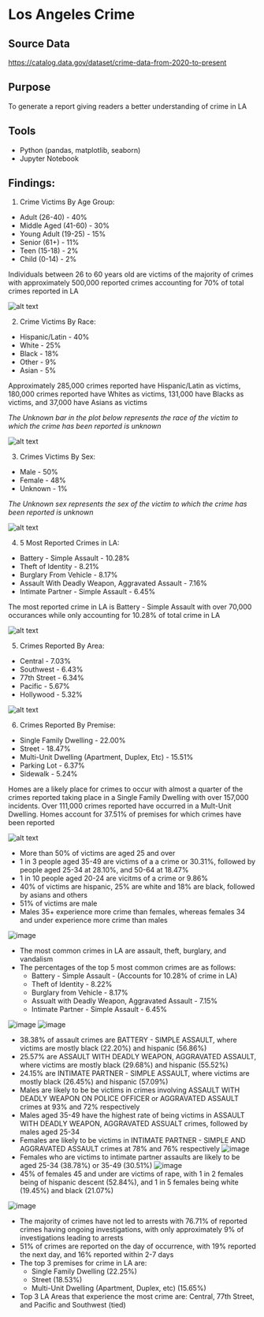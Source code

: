 # Los Angeles Crime
## Source Data
https://catalog.data.gov/dataset/crime-data-from-2020-to-present

## Purpose
To generate a report giving readers a better understanding of crime in LA

## Tools
- Python (pandas, matplotlib, seaborn)
- Jupyter Notebook

## Findings:

1. Crime Victims By Age Group:
  - Adult (26-40) - 40%
  - Middle Aged (41-60) - 30%
  - Young Adult (19-25) - 15%
  - Senior (61+) - 11%
  - Teen (15-18) - 2%
  - Child (0-14) - 2%

Individuals between 26 to 60 years old are victims of the majority of crimes with approximately 500,000 reported crimes accounting for 70% of total crimes reported in LA

![alt text](https://github.com/CarlosCapili/Data-Analysis-Portfolio/blob/main/Python%20Analysis%20Projects/Los%20Angeles%20Crime/Plots/image.png)

2. Crime Victims By Race:
  - Hispanic/Latin - 40%
  - White - 25%
  - Black - 18%
  - Other - 9%
  - Asian - 5%

Approximately 285,000 crimes reported have Hispanic/Latin as victims, 180,000 crimes reported have Whites as victims, 131,000 have Blacks as victims, and 37,000 have Asians as victims

*The Unknown bar in the plot below represents the race of the victim to which the crime has been reported is unknown*

![alt text](https://github.com/CarlosCapili/Data-Analysis-Portfolio/blob/main/Python%20Analysis%20Projects/Los%20Angeles%20Crime/Plots/image-1.png)

3. Crimes Victims By Sex:
 - Male - 50%
 - Female - 48%
 - Unknown - 1%

*The Unknown sex represents the sex of the victim to which the crime has been reported is unknown*

 ![alt text](https://github.com/CarlosCapili/Data-Analysis-Portfolio/blob/main/Python%20Analysis%20Projects/Los%20Angeles%20Crime/Plots/image-2.png)

 4. 5 Most Reported Crimes in LA:
 - Battery - Simple Assault - 10.28%
 - Theft of Identity - 8.21%
 - Burglary From Vehicle - 8.17%
 - Assault With Deadly Weapon, Aggravated Assault - 7.16%
 - Intimate Partner - Simple Assault - 6.45%

The most reported crime in LA is Battery - Simple Assault with over 70,000 occurances while only accounting for 10.28% of total crime in LA

![alt text](https://github.com/CarlosCapili/Data-Analysis-Portfolio/blob/main/Python%20Analysis%20Projects/Los%20Angeles%20Crime/Plots/image-3.png)

5. Crimes Reported By Area:
- Central - 7.03%
- Southwest - 6.43%
- 77th Street - 6.34%
- Pacific - 5.67%
- Hollywood - 5.32%

![alt text](https://github.com/CarlosCapili/Data-Analysis-Portfolio/blob/main/Python%20Analysis%20Projects/Los%20Angeles%20Crime/Plots/image-4.png)

6. Crimes Reported By Premise:
- Single Family Dwelling - 22.00%
- Street - 18.47%
- Multi-Unit Dwelling (Apartment, Duplex, Etc) - 15.51%
- Parking Lot - 6.37%
- Sidewalk - 5.24%

Homes are a likely place for crimes to occur with almost a quarter of the crimes reported taking place in a Single Family Dwelling with over 157,000 incidents. Over 111,000 crimes reported have occurred in a Mult-Unit Dwelling. Homes account for 37.51% of premises for which crimes have been reported

![alt text](https://github.com/CarlosCapili/Data-Analysis-Portfolio/blob/main/Python%20Analysis%20Projects/Los%20Angeles%20Crime/Plots/image-5.png)




- More than 50% of victims are aged 25 and over
- 1 in 3 people aged 35-49 are victims of a a crime or 30.31%, followed by people aged 25-34 at 28.10%, and 50-64 at 18.47%
- 1 in 10 people aged 20-24 are vicitms of a crime or 9.86%
- 40% of victims are hispanic, 25% are white and 18% are black, followed by asians and others
- 51% of victims are male
- Males 35+ experience more crime than females, whereas females 34 and under experience more crime than males


![image](https://github.com/user-attachments/assets/80d6b656-555b-4002-a483-8d6900eae761)
- The most common crimes in LA are assault, theft, burglary, and vandalism
- The percentages of the top 5 most common crimes are as follows:
  - Battery - Simple Assault - (Accounts for 10.28% of crime in LA)
  - Theft of Identity - 8.22%
  - Burglary from Vehicle - 8.17%
  - Assualt with Deadly Weapon, Aggravated Assault - 7.15%
  - Intimate Partner - Simple Assault - 6.45%


![image](https://github.com/user-attachments/assets/eb9d7f11-65ee-44ce-a4e7-11eec9f5f6e0) ![image](https://github.com/user-attachments/assets/42d535cd-b8f4-40f0-92bc-1b79c7c0384c)
- 38.38% of assault crimes are BATTERY - SIMPLE ASSAULT, where victims are mostly black (22.20%) and hispanic (56.86%)
- 25.57% are ASSAULT WITH DEADLY WEAPON, AGGRAVATED ASSAULT, where victims are mostly black (29.68%) and hispanic (55.52%)
- 24.15% are INTIMATE PARTNER - SIMPLE ASSAULT, where victims are mostly black (26.45%) and hispanic (57.09%)
- Males are likely to be be victims in crimes involving ASSAULT WITH DEADLY WEAPON ON POLICE OFFICER or AGGRAVATED ASSAULT crimes at 93% and 72% respectively
- Males aged 35-49 have the highest rate of being victims in ASSAULT WITH DEADLY WEAPON, AGGRAVATED ASSUALT crimes, followed by males aged 25-34
- Females are likely to be victims in INTIMATE PARTNER - SIMPLE AND AGGRAVATED ASSAULT crimes at 78% and 76% respectively
![image](https://github.com/user-attachments/assets/5905dd07-f968-40a6-b407-6861d5ff681b)
- Females who are victims to intimate partner assaults are likely to be aged 25-34 (38.78%) or 35-49 (30.51%)
![image](https://github.com/user-attachments/assets/0650ad85-a8e0-45b9-a2d9-7204ded76a85)
- 45% of females 45 and under are victims of rape, with 1 in 2 females being of hispanic descent (52.84%), and 1 in 5 females being white (19.45%) and black (21.07%)

![image](https://github.com/user-attachments/assets/8341427c-9523-4869-b2e3-1a5dc27cdf2b)
- The majority of crimes have not led to arrests with 76.71% of reported crimes having ongoing investigations, with only approximately 9% of investigations leading to arrests
- 51% of crimes are reported on the day of occurrence, with 19% reported the next day, and 16% reported within 2-7 days
- The top 3 premises for crime in LA are:
  - Single Family Dwelling (22.25%)
  - Street (18.53%)
  - Multi-Unit Dwelling (Apartment, Duplex, etc) (15.65%)
- Top 3 LA Areas that experience the most crime are: Central, 77th Street, and Pacific and Southwest (tied)
